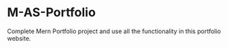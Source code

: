# M-AS-Portfolio
Complete Mern Portfolio project and use all the functionality in this portfolio website.
